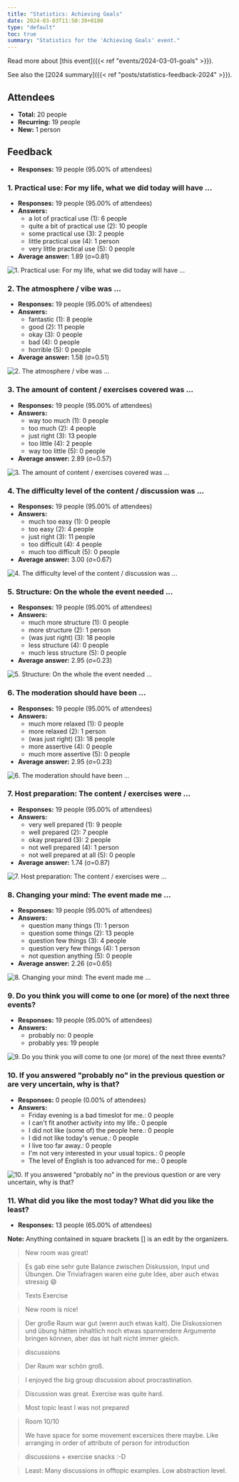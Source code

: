 ```yaml
---
title: "Statistics: Achieving Goals"
date: 2024-03-03T11:50:39+0100
type: "default"
toc: true
summary: "Statistics for the 'Achieving Goals' event."
---
```


Read more about [this event]({{< ref "events/2024-03-01-goals" >}}).

See also the [2024 summary]({{< ref "posts/statistics-feedback-2024" >}}).

## Attendees

* **Total:** 20 people
* **Recurring:** 19 people
* **New:** 1 person

## Feedback

* **Responses:** 19 people (95.00% of attendees)

### 1. Practical use: For my life, what we did today will have ...

* **Responses:** 19 people (95.00% of attendees)
* **Answers:**
  * a lot of practical use (1): 6 people
  * quite a bit of practical use (2): 10 people
  * some practical use (3): 2 people
  * little practical use (4): 1 person
  * very little practical use (5): 0 people
* **Average answer:** 1.89 (σ=0.81)

![1. Practical use: For my life, what we did today will have ...](./1-practical-use-for-my-life-what-we-did-today-will-have.png)

### 2. The atmosphere / vibe was ...

* **Responses:** 19 people (95.00% of attendees)
* **Answers:**
  * fantastic (1): 8 people
  * good (2): 11 people
  * okay (3): 0 people
  * bad (4): 0 people
  * horrible (5): 0 people
* **Average answer:** 1.58 (σ=0.51)

![2. The atmosphere / vibe was ...](./2-the-atmosphere-vibe-was.png)

### 3. The amount of content / exercises covered was ...

* **Responses:** 19 people (95.00% of attendees)
* **Answers:**
  * way too much (1): 0 people
  * too much (2): 4 people
  * just right (3): 13 people
  * too little (4): 2 people
  * way too little (5): 0 people
* **Average answer:** 2.89 (σ=0.57)

![3. The amount of content / exercises covered was ...](./3-the-amount-of-content-exercises-covered-was.png)

### 4. The difficulty level of the content / discussion was ...

* **Responses:** 19 people (95.00% of attendees)
* **Answers:**
  * much too easy (1): 0 people
  * too easy (2): 4 people
  * just right (3): 11 people
  * too difficult (4): 4 people
  * much too difficult (5): 0 people
* **Average answer:** 3.00 (σ=0.67)

![4. The difficulty level of the content / discussion was ...](./4-the-difficulty-level-of-the-content-discussion-was.png)

### 5. Structure: On the whole the event needed ...

* **Responses:** 19 people (95.00% of attendees)
* **Answers:**
  * much more structure (1): 0 people
  * more structure (2): 1 person
  * (was just right) (3): 18 people
  * less structure (4): 0 people
  * much less structure (5): 0 people
* **Average answer:** 2.95 (σ=0.23)

![5. Structure: On the whole the event needed ...](./5-structure-on-the-whole-the-event-needed.png)

### 6. The moderation should have been ...

* **Responses:** 19 people (95.00% of attendees)
* **Answers:**
  * much more relaxed (1): 0 people
  * more relaxed (2): 1 person
  * (was just right) (3): 18 people
  * more assertive (4): 0 people
  * much more assertive (5): 0 people
* **Average answer:** 2.95 (σ=0.23)

![6. The moderation should have been ...](./6-the-moderation-should-have-been.png)

### 7. Host preparation: The content / exercises were ...

* **Responses:** 19 people (95.00% of attendees)
* **Answers:**
  * very well prepared (1): 9 people
  * well prepared (2): 7 people
  * okay prepared (3): 2 people
  * not well prepared (4): 1 person
  * not well prepared at all (5): 0 people
* **Average answer:** 1.74 (σ=0.87)

![7. Host preparation: The content / exercises were ...](./7-host-preparation-the-content-exercises-were.png)

### 8. Changing your mind: The event made me ...

* **Responses:** 19 people (95.00% of attendees)
* **Answers:**
  * question many things (1): 1 person
  * question some things (2): 13 people
  * question few things (3): 4 people
  * question very few things (4): 1 person
  * not question anything (5): 0 people
* **Average answer:** 2.26 (σ=0.65)

![8. Changing your mind: The event made me ...](./8-changing-your-mind-the-event-made-me.png)

### 9. Do you think you will come to one (or more) of the next three events?

* **Responses:** 19 people (95.00% of attendees)
* **Answers:**
  * probably no: 0 people
  * probably yes: 19 people

![9. Do you think you will come to one (or more) of the next three events?](./9-do-you-think-you-will-come-to-one-or-more-of-the-next-three-events.png)

### 10. If you answered "probably no" in the previous question or are very uncertain, why is that?

* **Responses:** 0 people (0.00% of attendees)
* **Answers:**
  * Friday evening is a bad timeslot for me.: 0 people
  * I can't fit another activity into my life.: 0 people
  * I did not like (some of) the people here.: 0 people
  * I did not like today's venue.: 0 people
  * I live too far away.: 0 people
  * I'm not very interested in your usual topics.: 0 people
  * The level of English is too advanced for me.: 0 people

![10. If you answered "probably no" in the previous question or are very uncertain, why is that?](./10-if-you-answered-probably-no-in-the-previous-question-or-are-very-uncertain-why-is-that.png)

### 11. What did you like the most today? What did you like the least?

* **Responses:** 13 people (65.00% of attendees)

**Note:** Anything contained in square brackets [] is an edit by the organizers.

> New room was great!

> Es gab eine sehr gute Balance zwischen Diskussion, Input und Übungen.
> Die Triviafragen waren eine gute Idee, aber auch etwas stressig 😄

> Texts
> Exercise

> New room is nice!

> Der große Raum war gut (wenn auch etwas kalt). Die Diskussionen und übung hätten inhaltlich noch etwas spannendere Argumente bringen können, aber das ist halt nicht immer gleich. 

> discussions

> Der Raum war schön groß.

> I enjoyed the big group discussion about procrastination.

> Discussion was great.
> Exercise was quite hard.

> Most topic least I was not prepared 

> Room 10/10
> 
> We have space for some movement excersices there maybe. Like arranging in order of attribute of person for introduction 

> discussions + exercise
> snacks :-D

> Least: Many discussions in offtopic examples. Low abstraction level.
